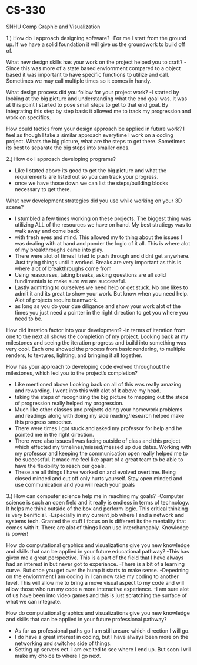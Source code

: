 # CS-330
SNHU Comp Graphic and Visualization





1.)
How do I approach designing software?
-For me I start from the ground up. If we have a solid foundation it will give us the groundwork to build off of.

What new design skills has your work on the project helped you to craft?
-Since this was more of a state based enviornment compared to a object based it was important to have specific functions to utilize and call. Sometimes we may call multiple times
so it comes in handy.

What design process did you follow for your project work?
-I started by looking at the big picture and understanding what the end goal was. It was at this point I started to pose small steps to get to that end goal.
By integrating this step by step basis it allowed me to track my progression and work on specifics.

How could tactics from your design approach be applied in future work?
I feel as though I take a similar approach everytime I work on a coding project. Whats the big picture, what are the steps to get there. Sometimes its best to 
separate the big steps into smaller ones. 




2.)
How do I approach developing programs?
- Like I stated above its good to get the big picture and what the requirements are listed out so you can track your progress.
- once we have those down we can list the steps/building blocks necessary to get there.


What new development strategies did you use while working on your 3D scene?
- I stumbled a few times working on these projects. The biggest thing was utilizing ALL of the resources we have on hand. My best stratiegy was to walk away and come back 
- with fresh eyes and mind. This allowed my to thing about the issues I was dealing with at hand and ponder the logic of it all. This is where alot of my breakthroughs came into play.
- There were alot of times I tried to push through and didnt get anywhere. Just trying things until it worked. Breaks are very important as this is where alot of breakthroughs come from
- Using reasourses, taking breaks, asking questions are all solid fundimentals to make sure we are successful.
- Lastly admitting to ourselves we need help or get stuck. No one likes to admit it and its great to show your work. But know when you need help. Alot of projects require teamwork.
- as long as you do your due diligance and show your work alot of the times you just need a pointer in the right direction to get you where you need to be.

How did iteration factor into your development?
-in terms of iteration from one to the next all shows the completion of my project. Looking back at my milestones and seeing the iteration progress and build into something was very cool. Each one showed the process from basic rendering, to multiple renders, to textures, lighting, and bringing it all together.

How has your approach to developing code evolved throughout the milestones, which led you to the project’s completion?
- Like mentioned above Looking back on all of this was really amazing and rewarding. I went into this with alot of it above my head.
- taking the steps of recognizing the big picture to mapping out the steps of progression really helped my progression.
- Much like other classes and projects doing your homework problems and readings along with doing my side reading/research helped make this progress smoother.
- There were times I got stuck and asked my professor for help and he pointed me in the right direction.
- There were also issues I was facing outside of class and this project which effected my timelines/missed/messed up due dates. Working with my professor and keeping the communication open really helped me to be successful. It made me feel like apart of a great team to be able to have the flexibility to reach our goals.
- These are all things I have worked on and evolved overtime. Being closed minded and cut off only hurts yourself. Stay open minded and use communication and you will reach your goals



3.)
How can computer science help me in reaching my goals?
-Computer science is such an open field and it really is endless in terms of technology. It helps me think outside of the box and perform logic. This critical thinking is very benificial.
-Especially in my current job where I and a network and systems tech. Granted the stuff I focus on is different its the mentality that comes with it. There are alot of things I can use interchangably. Knowledge is power!

How do computational graphics and visualizations give you new knowledge and skills that can be applied in your future educational pathway?
-This has given me a great perspective. This is a part of the field that I have always had an interest in but never got to experiance.
-There is a bit of a learning curve. But once you get over the hump it starts to make sense. 
-Depedning on the enviornment I am coding in I can now take my coding to another level. This will allow me to bring a move visual aspect to my code and will allow those who run my code a more interactive experiance.
-I am sure alot of us have been into video games and this is just scratching the surface of what we can integrate. 

How do computational graphics and visualizations give you new knowledge and skills that can be applied in your future professional pathway?
- As far as professional paths go I am still unsure which direction I will go. 
- I do have a great interest in coding, but I have always been more on the networking and switches side of things. 
- Setting up servers ect. I am excited to see where I end up. But soon I will make my choice to where I go next.
